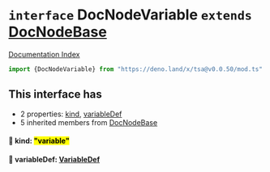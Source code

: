 # `interface` DocNodeVariable `extends` [DocNodeBase](../private.interface.DocNodeBase/README.md)

[Documentation Index](../README.md)

```ts
import {DocNodeVariable} from "https://deno.land/x/tsa@v0.0.50/mod.ts"
```

## This interface has

- 2 properties:
[kind](#-kind-variable),
[variableDef](#-variabledef-variabledef)
- 5 inherited members from [DocNodeBase](../private.interface.DocNodeBase/README.md)


#### 📄 kind: <mark>"variable"</mark>



#### 📄 variableDef: [VariableDef](../interface.VariableDef/README.md)



